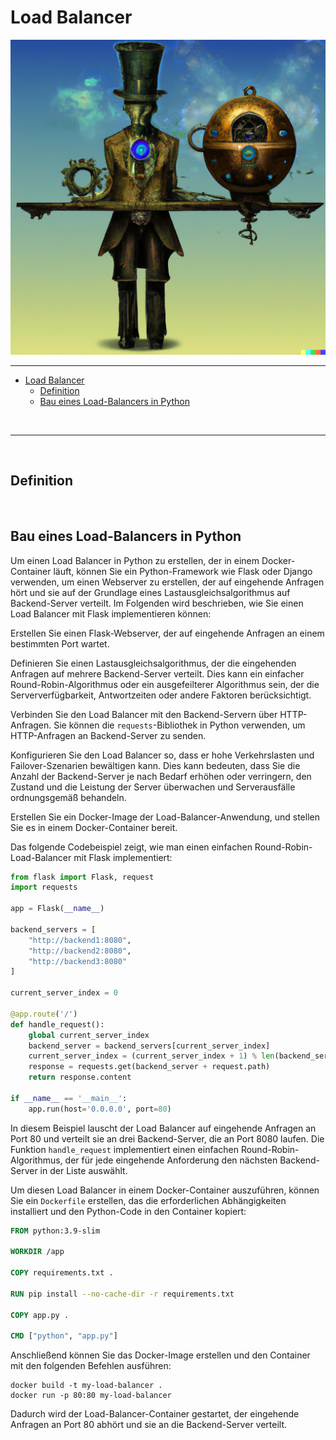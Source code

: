 # Load Balancer
![Load Balancer](./../../pictures/chapters/load_balancer_steampunk.png)
<hr>

- [Load Balancer](#load-balancer)
  - [Definition](#definition)
  - [Bau eines Load-Balancers in Python](#bau-eines-load-balancers-in-python)


<br>
<hr>
<br>

## Definition


<br>

## Bau eines Load-Balancers in Python
Um einen Load Balancer in Python zu erstellen, der in einem Docker-Container läuft, können Sie ein Python-Framework wie Flask oder Django verwenden, um einen Webserver zu erstellen, der auf eingehende Anfragen hört und sie auf der Grundlage eines Lastausgleichsalgorithmus auf Backend-Server verteilt. Im Folgenden wird beschrieben, wie Sie einen Load Balancer mit Flask implementieren können:

Erstellen Sie einen Flask-Webserver, der auf eingehende Anfragen an einem bestimmten Port wartet.

Definieren Sie einen Lastausgleichsalgorithmus, der die eingehenden Anfragen auf mehrere Backend-Server verteilt. Dies kann ein einfacher Round-Robin-Algorithmus oder ein ausgefeilterer Algorithmus sein, der die Serververfügbarkeit, Antwortzeiten oder andere Faktoren berücksichtigt.

Verbinden Sie den Load Balancer mit den Backend-Servern über HTTP-Anfragen. Sie können die `requests`-Bibliothek in Python verwenden, um HTTP-Anfragen an Backend-Server zu senden.

Konfigurieren Sie den Load Balancer so, dass er hohe Verkehrslasten und Failover-Szenarien bewältigen kann. Dies kann bedeuten, dass Sie die Anzahl der Backend-Server je nach Bedarf erhöhen oder verringern, den Zustand und die Leistung der Server überwachen und Serverausfälle ordnungsgemäß behandeln.

Erstellen Sie ein Docker-Image der Load-Balancer-Anwendung, und stellen Sie es in einem Docker-Container bereit.

Das folgende Codebeispiel zeigt, wie man einen einfachen Round-Robin-Load-Balancer mit Flask implementiert:

```python
from flask import Flask, request
import requests

app = Flask(__name__)

backend_servers = [
    "http://backend1:8080",
    "http://backend2:8080",
    "http://backend3:8080"
]

current_server_index = 0

@app.route('/')
def handle_request():
    global current_server_index
    backend_server = backend_servers[current_server_index]
    current_server_index = (current_server_index + 1) % len(backend_servers)
    response = requests.get(backend_server + request.path)
    return response.content

if __name__ == '__main__':
    app.run(host='0.0.0.0', port=80)
```

In diesem Beispiel lauscht der Load Balancer auf eingehende Anfragen an Port 80 und verteilt sie an drei Backend-Server, die an Port 8080 laufen. Die Funktion `handle_request` implementiert einen einfachen Round-Robin-Algorithmus, der für jede eingehende Anforderung den nächsten Backend-Server in der Liste auswählt.

Um diesen Load Balancer in einem Docker-Container auszuführen, können Sie ein `Dockerfile` erstellen, das die erforderlichen Abhängigkeiten installiert und den Python-Code in den Container kopiert:

```Dockerfile
FROM python:3.9-slim

WORKDIR /app

COPY requirements.txt .

RUN pip install --no-cache-dir -r requirements.txt

COPY app.py .

CMD ["python", "app.py"]
```

Anschließend können Sie das Docker-Image erstellen und den Container mit den folgenden Befehlen ausführen:

```command
docker build -t my-load-balancer .
docker run -p 80:80 my-load-balancer
```

Dadurch wird der Load-Balancer-Container gestartet, der eingehende Anfragen an Port 80 abhört und sie an die Backend-Server verteilt.